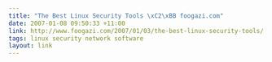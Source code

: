 ```yaml
---
title: "The Best Linux Security Tools \xC2\xBB foogazi.com"
date: 2007-01-08 09:50:33 +11:00
link: http://www.foogazi.com/2007/01/03/the-best-linux-security-tools/
tags: linux security network software
layout: link
---
```

